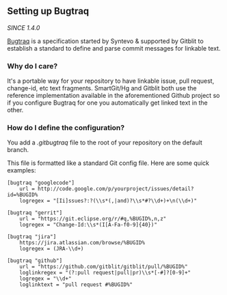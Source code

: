 
## Setting up Bugtraq

*SINCE 1.4.0*

[Bugtraq](https://github.com/mstrap/bugtraq) is a specification started by Syntevo & supported by Gitblit to establish a standard to define and parse commit messages for linkable text.

### Why do I care?

It's a portable way for your repository to have linkable issue, pull request, change-id, etc text fragments.  SmartGit/Hg and Gitblit both use the reference implementation available in the aforementioned Github project so if you configure Bugtraq for one you automatically get linked text in the other.

### How do I define the configuration?

You add a *.gitbugtraq* file to the root of your repository on the default branch.

This file is formatted like a standard Git config file.  Here are some quick examples:

    [bugtraq "googlecode"]
        url = http://code.google.com/p/yourproject/issues/detail?id=%BUGID%
        logregex = "[Ii]ssues?:?(\\s*(,|and)?\\s*#?\\d+)+\n(\\d+)"
    
    [bugtraq "gerrit"]
        url = "https://git.eclipse.org/r/#q,%BUGID%,n,z"
        logregex = "Change-Id:\\s*(I[A-Fa-f0-9]{40})"
    
    [bugtraq "jira"]
        https://jira.atlassian.com/browse/%BUGID%
        logregex = (JRA-\\d+)

    [bugtraq "github"]
        url = "https://github.com/gitblit/gitblit/pull/%BUGID%"
        loglinkregex = "(?:pull request|pull|pr)\\s*[-#]?[0-9]+"
        logregex = "\\d+"
        loglinktext = "pull request #%BUGID%"

